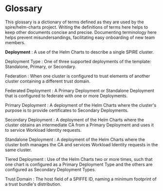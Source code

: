 <!-- vim: ft=markdown colorcolumn=72
-->
# Glossary

This glossary is a dictionary of terms defined as they are used by the
spire/helm-charts project.  Writing the definitions of terms here helps
to keep other documents concise and precise.  Documenting terminology
here helps prevent misundersandings, facilitating easy onboarding of new
team members.

**Deployment**
: A use of the Helm Charts to describe a single SPIRE cluster.

Deployment Type
: One of three supported deployments of the template: Standalone, 
Primary, or Secondary.

Federation
: When one cluster is configured to trust elements of another cluster
containing a different trust domain.

Federated Deployment
: A Primary Deployment or Standalone Deployment that is configured
to federate with one or more Deployments.

Primary Deployment
: A deployment of the Helm Charts where the cluster's purpose is to
provide certificates to Secondary Deployments.

Secondary Deployment
: A deployment of the Helm Charts where the cluster obtains an
intermediate CA from a Primary Deployment and uses it to service
Workload Identity requests.

Standalone Deployment
: A deployment of the Helm Charts where the cluster both manages the CA
and services Workload Identity requests in the same cluster.

Tiered Deployment
: Use of the Helm Charts two or more times, such that one chart is
configured as a Primary Deployment Type and the others are configured as
Secondary Deployment Types.

Trust Domain
: The host field of a SPIFFE ID, naming a minimum footprint of a trust
bundle's distribution.
